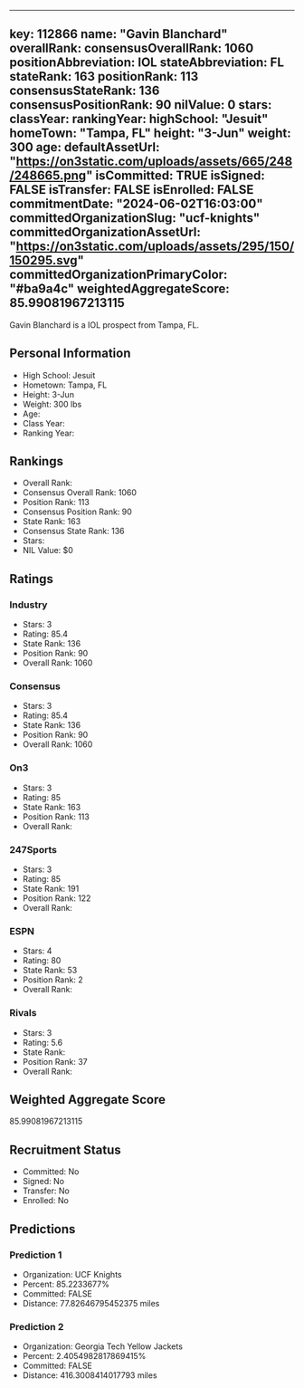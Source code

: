---
  key: 112866
  name: "Gavin Blanchard"
  overallRank: 
  consensusOverallRank: 1060
  positionAbbreviation: IOL
  stateAbbreviation: FL
  stateRank: 163
  positionRank: 113
  consensusStateRank: 136
  consensusPositionRank: 90
  nilValue: 0
  stars: 
  classYear: 
  rankingYear: 
  highSchool: "Jesuit"
  homeTown: "Tampa, FL"
  height: "3-Jun"
  weight: 300
  age: 
  defaultAssetUrl: "https://on3static.com/uploads/assets/665/248/248665.png"
  isCommitted: TRUE
  isSigned: FALSE
  isTransfer: FALSE
  isEnrolled: FALSE
  commitmentDate: "2024-06-02T16:03:00"
  committedOrganizationSlug: "ucf-knights"
  committedOrganizationAssetUrl: "https://on3static.com/uploads/assets/295/150/150295.svg"
  committedOrganizationPrimaryColor: "#ba9a4c"
  weightedAggregateScore: 85.99081967213115
  ---
  
  Gavin Blanchard is a IOL prospect from Tampa, FL.
  
  ## Personal Information
  - High School: Jesuit
  - Hometown: Tampa, FL
  - Height: 3-Jun
  - Weight: 300 lbs
  - Age: 
  - Class Year: 
  - Ranking Year: 
  
  ## Rankings
  - Overall Rank: 
  - Consensus Overall Rank: 1060
  - Position Rank: 113
  - Consensus Position Rank: 90
  - State Rank: 163
  - Consensus State Rank: 136
  - Stars: 
  - NIL Value: $0
  
  ## Ratings
  
  ### Industry
  - Stars: 3
  - Rating: 85.4
  - State Rank: 136
  - Position Rank: 90
  - Overall Rank: 1060
  
  ### Consensus
  - Stars: 3
  - Rating: 85.4
  - State Rank: 136
  - Position Rank: 90
  - Overall Rank: 1060
  
  ### On3
  - Stars: 3
  - Rating: 85
  - State Rank: 163
  - Position Rank: 113
  - Overall Rank: 
  
  ### 247Sports
  - Stars: 3
  - Rating: 85
  - State Rank: 191
  - Position Rank: 122
  - Overall Rank: 
  
  ### ESPN
  - Stars: 4
  - Rating: 80
  - State Rank: 53
  - Position Rank: 2
  - Overall Rank: 
  
  ### Rivals
  - Stars: 3
  - Rating: 5.6
  - State Rank: 
  - Position Rank: 37
  - Overall Rank: 
  
  ## Weighted Aggregate Score
  85.99081967213115
  
  ## Recruitment Status
  - Committed: No
  - Signed: No
  - Transfer: No
  - Enrolled: No
  
  
  
  ## Predictions
  
  ### Prediction 1
  - Organization: UCF Knights
  - Percent: 85.2233677%
  - Committed: FALSE
  - Distance: 77.82646795452375 miles
  
  ### Prediction 2
  - Organization: Georgia Tech Yellow Jackets
  - Percent: 2.4054982817869415%
  - Committed: FALSE
  - Distance: 416.3008414017793 miles
  